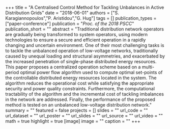 +++
title = "A Centralised Control Method for Tackling Unbalances in Active Distribution Grids"
date = "2018-06-01"
authors = ["S. Karagiannopoulos","P. Aristidou","G. Hug"]
tags = []
publication_types = ["paper-conference"]
publication = "_Proc. of the 2018 PSCC_"
publication_short = ""
abstract = "Traditional distribution network operators are gradually being transformed to system operators, using modern technologies to ensure a secure and efficient operation in a rapidly changing and uncertain environment. One of their most challenging tasks is to tackle the unbalanced operation of low-voltage networks, traditionally caused by unequal loading and structural asymmetries, and exacerbated by the increased penetration of single-phase distributed energy resources. This paper proposes a centralized operation scheme based on a multi-period optimal power flow algorithm used to compute optimal set-points of the controllable distributed energy resources located in the system. The algorithm reduces the operational cost while satisfying the appropriate security and power quality constraints. Furthermore, the computational tractability of the algorithm and the incremental cost of tackling imbalances in the network are addressed. Finally, the performance of the proposed method is tested on an unbalanced low-voltage distribution network."
summary = ""
featured = false
projects = []
slides = ""
url_code = ""
url_dataset = ""
url_poster = ""
url_slides = ""
url_source = ""
url_video = ""
math = true
highlight = true
[image]
image = ""
caption = ""
+++

